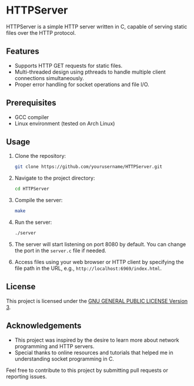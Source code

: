 # HTTPServer

HTTPServer is a simple HTTP server written in C, capable of serving static files over the HTTP protocol.

## Features

- Supports HTTP GET requests for static files.
- Multi-threaded design using pthreads to handle multiple client connections simultaneously.
- Proper error handling for socket operations and file I/O.

## Prerequisites

- GCC compiler
- Linux environment (tested on Arch Linux)

## Usage

1. Clone the repository:

    ```bash
    git clone https://github.com/yourusername/HTTPServer.git
    ```

2. Navigate to the project directory:

    ```bash
    cd HTTPServer
    ```

3. Compile the server:

    ```bash
    make
    ```

4. Run the server:

    ```bash
    ./server
    ```

5. The server will start listening on port 8080 by default. You can change the port in the `server.c` file if needed.

6. Access files using your web browser or HTTP client by specifying the file path in the URL, e.g., `http://localhost:6969/index.html`.

## License

This project is licensed under the [GNU GENERAL PUBLIC LICENSE Version 3](LICENSE).

## Acknowledgements

- This project was inspired by the desire to learn more about network programming and HTTP servers.
- Special thanks to online resources and tutorials that helped me in understanding socket programming in C.

Feel free to contribute to this project by submitting pull requests or reporting issues.
